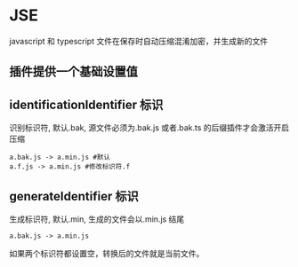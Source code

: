 # JSE

javascript 和 typescript 文件在保存时自动压缩混淆加密，并生成新的文件

## 插件提供一个基础设置值

## identificationIdentifier 标识

识别标识符, 默认.bak, 源文件必须为.bak.js 或者.bak.ts 的后缀插件才会激活开启压缩

```
a.bak.js -> a.min.js #默认
a.f.js -> a.min.js #修改标识符.f
```

## generateIdentifier 标识

生成标识符, 默认.min, 生成的文件会以.min.js 结尾

```
a.bak.js -> a.min.js
```

如果两个标识符都设置空，转换后的文件就是当前文件。
